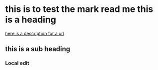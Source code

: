 # this is to test the mark read me this is a heading 

[here is a description for a url]( http://www.github.com)
## this is a sub heading
### Local edit